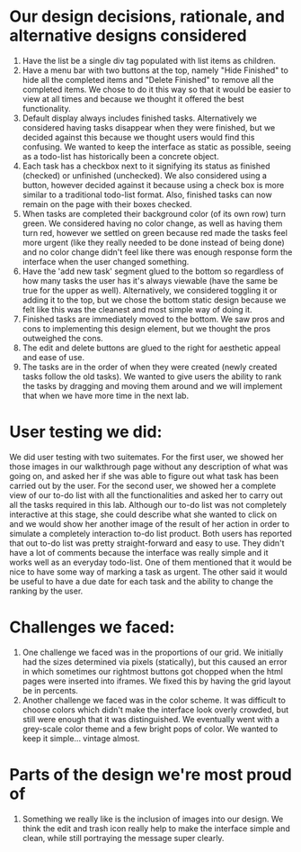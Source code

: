 # Our design decisions, rationale, and alternative designs considered
1. Have the list be a single div tag populated with list items as children.
2. Have a menu bar with two buttons at the top, namely "Hide Finished" to hide all the completed items and "Delete Finished" to remove all the completed items. We chose to do it this way so that it would be easier to view at all times and because we thought it offered the best functionality.
3. Default display always includes finished tasks. Alternatively we considered having tasks disappear when they were finished, but we decided against this because we thought users would find this confusing. We wanted to keep the interface as static as possible, seeing as a todo-list has historically been a concrete object.
4. Each task has a checkbox next to it signifying its status as finished (checked) or unfinished (unchecked). We also considered using a button, however decided against it because using a check box is more similar to a traditional todo-list format. Also, finished tasks can now remain on the page with their boxes checked.
5. When tasks are completed their background color (of its own row) turn green. We considered having no color change, as well as having them turn red, however we settled on green because red made the tasks feel more urgent (like they really needed to be done instead of being done) and no color change didn't feel like there was enough response form the interface when the user changed something.  
6. Have the 'add new task' segment glued to the bottom so regardless of how many tasks the user has it's always viewable (have the same be true for the upper as well). Alternatively, we considered toggling it or adding it to the top, but we chose the bottom static design because we felt like this was the cleanest and most simple way of doing it.
7. Finished tasks are immediately moved to the bottom. We saw pros and cons to implementing this design element, but we thought the pros outweighed the cons.
8. The edit and delete buttons are glued to the right for aesthetic appeal and ease of use.
9. The tasks are in the order of when they were created (newly created tasks follow the old tasks). We wanted to give users the ability to rank the tasks by dragging and moving them around and we will implement that when we have more time in the next lab.

# User testing we did:
We did user testing with two suitemates. For the first user, we showed her those images in our walkthrough page without any description of what was going on, and asked her if she was able to figure out what task has been carried out by the user. For the second user, we showed her a complete view of our to-do list with all the functionalities and asked her to carry out all the tasks required in this lab. Although our to-do list was not completely interactive at this stage, she could describe what she wanted to click on and we would show her another image of the result of her action in order to simulate a completely interaction to-do list product. Both users has reported that out to-do list was pretty straight-forward and easy to use. They didn't have a lot of comments because the interface was really simple and it works well as an everyday todo-list. One of them mentioned that it would be nice to have some way of marking a task as urgent. The other said it would be useful to have a due date for each task and the ability to change the ranking by the user.

# Challenges we faced:
1. One challenge we faced was in the proportions of our grid. We initially had the sizes determined via pixels (statically), but this caused an error in which sometimes our rightmost buttons got chopped when the html pages were inserted into iframes. We fixed this by having the grid layout be in percents. 
2. Another challenge we faced was in the color scheme. It was difficult to choose colors which didn't make the interface look overly crowded, but still were enough that it was distinguished. We eventually went with a grey-scale color theme and a few bright pops of color. We wanted to keep it simple... vintage almost.

# Parts of the design we're most proud of
1. Something we really like is the inclusion of images into our design. We think the edit and trash icon really help to make the interface simple and clean, while still portraying the message super clearly.
